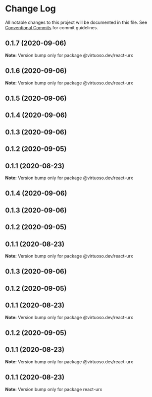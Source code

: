 # Change Log

All notable changes to this project will be documented in this file.
See [Conventional Commits](https://conventionalcommits.org) for commit guidelines.

## 0.1.7 (2020-09-06)

**Note:** Version bump only for package @virtuoso.dev/react-urx





## 0.1.6 (2020-09-06)

**Note:** Version bump only for package @virtuoso.dev/react-urx





## 0.1.5 (2020-09-06)



## 0.1.4 (2020-09-06)



## 0.1.3 (2020-09-06)



## 0.1.2 (2020-09-05)



## 0.1.1 (2020-08-23)

**Note:** Version bump only for package @virtuoso.dev/react-urx





## 0.1.4 (2020-09-06)



## 0.1.3 (2020-09-06)



## 0.1.2 (2020-09-05)



## 0.1.1 (2020-08-23)

**Note:** Version bump only for package @virtuoso.dev/react-urx





## 0.1.3 (2020-09-06)



## 0.1.2 (2020-09-05)



## 0.1.1 (2020-08-23)

**Note:** Version bump only for package @virtuoso.dev/react-urx





## 0.1.2 (2020-09-05)



## 0.1.1 (2020-08-23)

**Note:** Version bump only for package @virtuoso.dev/react-urx





## 0.1.1 (2020-08-23)

**Note:** Version bump only for package react-urx
